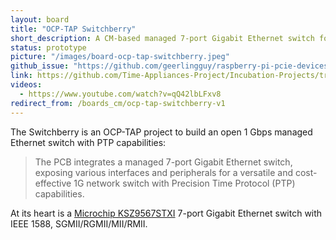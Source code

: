```yaml
---
layout: board
title: "OCP-TAP Switchberry"
short_description: A CM-based managed 7-port Gigabit Ethernet switch for PTP.
status: prototype
picture: "/images/board-ocp-tap-switchberry.jpeg"
github_issue: "https://github.com/geerlingguy/raspberry-pi-pcie-devices/issues/715"
link: https://github.com/Time-Appliances-Project/Incubation-Projects/tree/master/Hardware/Switchberry
videos:
  - https://www.youtube.com/watch?v=qQ42lbLFxv8
redirect_from: /boards_cm/ocp-tap-switchberry-v1
---
```

The Switchberry is an OCP-TAP project to build an open 1 Gbps managed Ethernet switch with PTP capabilities:

> The PCB integrates a managed 7-port Gigabit Ethernet switch, exposing various interfaces and peripherals for a versatile and cost-effective 1G network switch with Precision Time Protocol (PTP) capabilities.

At its heart is a [Microchip KSZ9567STXI](https://www.microchip.com/en-us/product/ksz9567) 7-port Gigabit Ethernet switch with IEEE 1588, SGMII/RGMII/MII/RMII.
